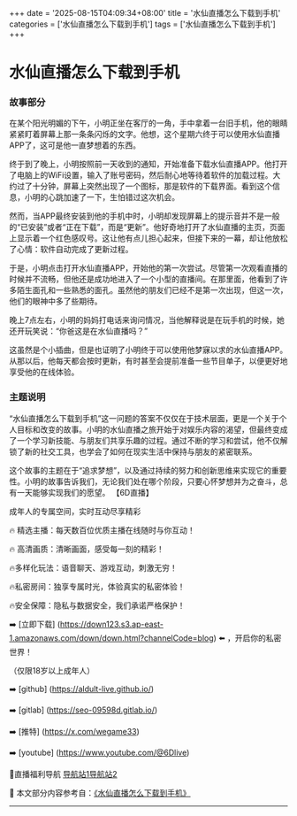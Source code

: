 +++
date = '2025-08-15T04:09:34+08:00'
title = '水仙直播怎么下载到手机'
categories = ['水仙直播怎么下载到手机']
tags = ['水仙直播怎么下载到手机']
+++

# 水仙直播怎么下载到手机

### 故事部分

在某个阳光明媚的下午，小明正坐在客厅的一角，手中拿着一台旧手机，他的眼睛紧紧盯着屏幕上那一条条闪烁的文字。他想，这个星期六终于可以使用水仙直播APP了，这可是他一直梦想着的东西。

终于到了晚上，小明按照前一天收到的通知，开始准备下载水仙直播APP。他打开了电脑上的WiFi设置，输入了账号密码，然后耐心地等待着软件的加载过程。大约过了十分钟，屏幕上突然出现了一个图标，那是软件的下载界面。看到这个信息，小明的心跳加速了一下，生怕错过这次机会。

然而，当APP最终安装到他的手机中时，小明却发现屏幕上的提示音并不是一般的“已安装”或者“正在下载”，而是“更新”。他好奇地打开了水仙直播的主页，页面上显示着一个红色感叹号。这让他有点儿担心起来，但接下来的一幕，却让他放松了心情：软件自动完成了更新过程。

于是，小明点击打开水仙直播APP，开始他的第一次尝试。尽管第一次观看直播的时候并不流畅，但他还是成功地进入了一个小型的直播间。在那里面，他看到了许多陌生面孔和一些熟悉的面孔。虽然他的朋友们已经不是第一次出现，但这一次，他们的眼神中多了些期待。

晚上7点左右，小明的妈妈打电话来询问情况，当他解释说是在玩手机的时候，她还开玩笑说：“你爸这是在水仙直播吗？”

这虽然是个小插曲，但是也证明了小明终于可以使用他梦寐以求的水仙直播APP。从那以后，他每天都会按时更新，有时甚至会提前准备一些节目单子，以便更好地享受他的在线体验。

### 主题说明

“水仙直播怎么下载到手机”这一问题的答案不仅仅在于技术层面，更是一个关于个人目标和改变的故事。小明的水仙直播之旅开始于对娱乐内容的渴望，但最终变成了一个学习新技能、与朋友们共享乐趣的过程。通过不断的学习和尝试，他不仅解锁了新的社交工具，也学会了如何在现实生活中保持与朋友的紧密联系。

这个故事的主题在于“追求梦想”，以及通过持续的努力和创新思维来实现它的重要性。小明的故事告诉我们，无论我们处在哪个阶段，只要心怀梦想并为之奋斗，总有一天能够实现我们的愿望。
【6D直播】

 成年人的专属空间，实时互动尽享精彩

🔥 精选主播：每天数百位优质主播在线随时与你互动！

🔥 高清画质：清晰画面，感受每一刻的精彩！

🔥多样化玩法：语音聊天、游戏互动，刺激无穷！

🔥私密房间：独享专属时光，体验真实的私密体验！

🔥安全保障：隐私与数据安全，我们承诺严格保护！

➡️ [立即下载] (https://down123.s3.ap-east-1.amazonaws.com/down/down.html?channelCode=blog) ⬅️ ，开启你的私密世界！

 （仅限18岁以上成年人）

➡️ [github] (https://aldult-live.github.io/)

➡️ [gitlab] (https://seo-09598d.gitlab.io/)

➡️ [推特] (https://x.com/wegame33)

➡️ [youtube] (https://www.youtube.com/@6Dlive)

🔞直播福利导航   [导航站1](https://webstack-86085a.gitlab.io/)[导航站2](https://onlygit123-2.github.io/)

📘 本文部分内容参考自：[《水仙直播怎么下载到手机》](https://webstack-hugo-17.pages.dev/)

---

